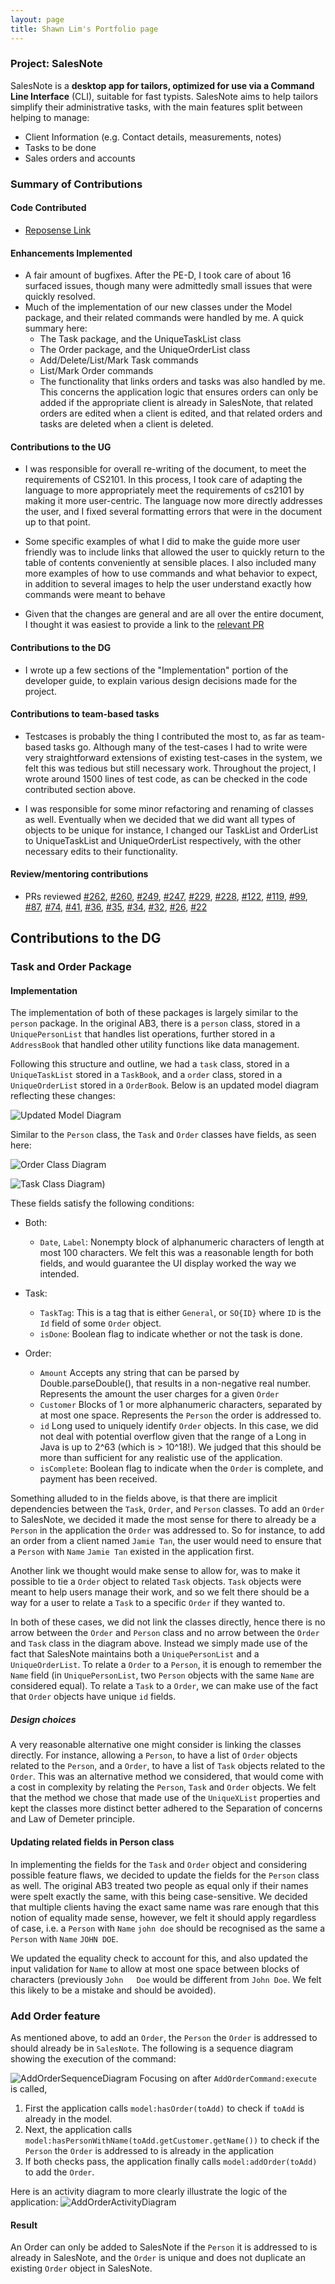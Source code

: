 ```yaml
---
layout: page
title: Shawn Lim's Portfolio page
---
```


### Project: SalesNote
SalesNote is a **desktop app for tailors, optimized for use via a Command Line Interface** (CLI), suitable for fast
typists. SalesNote aims to help tailors simplify their administrative tasks, with the main features split between helping to manage:

* Client Information (e.g. Contact details, measurements, notes)
* Tasks to be done
* Sales orders and accounts

### Summary of Contributions


#### Code Contributed
* [Reposense Link](https://nus-cs2103-ay2122s1.github.io/tp-dashboard/?search=AY2122S1-CS2103T-W08-3%2Ftp&sort=groupTitle&sortWithin=title&timeframe=commit&mergegroup=&groupSelect=groupByRepos&breakdown=true&checkedFileTypes=docs~functional-code~test-code~other&since=2021-09-17&tabOpen=true&tabType=authorship&tabAuthor=lwlshawn&tabRepo=AY2122S1-CS2103T-W08-3%2Ftp%5Bmaster%5D&authorshipIsMergeGroup=false&authorshipFileTypes=docs~functional-code~test-code&authorshipIsBinaryFileTypeChecked=false)

#### Enhancements Implemented
* A fair amount of bugfixes. After the PE-D, I took care of about 16 surfaced issues, though many were admittedly small issues that were quickly resolved.
* Much of the implementation of our new classes under the Model package, and their related commands were handled by me. A quick summary here:
    * The Task package, and the UniqueTaskList class
    * The Order package, and the UniqueOrderList class
    * Add/Delete/List/Mark Task commands
    * List/Mark Order commands
    * The functionality that links orders and tasks was also handled by me. This concerns the application logic that ensures
    orders can only be added if the appropriate client is already in SalesNote, that related orders are edited when a client
      is edited, and that related orders and tasks are deleted when a client is deleted.

<div style="page-break-after: always;"></div>

#### Contributions to the UG
* I was responsible for overall re-writing of the document, to meet the requirements of CS2101. In this process, I took care
of adapting the language to more appropriately meet the requirements of cs2101 by making it more user-centric. The language
now more directly addresses the user, and I fixed several formatting errors that were in the document up to that point.
  
* Some specific examples of what I did to make the guide more user friendly was to include links that allowed the 
user to quickly return to the table of contents conveniently at sensible places. I also included many more examples of
  how to use commands and what behavior to expect, in addition to several images to help the user understand exactly how
  commands were meant to behave
  
* Given that the changes are general and are all over the entire document, I thought it was easiest to provide a link
to the [relevant PR](https://github.com/AY2122S1-CS2103T-W08-3/tp/pull/287) 

#### Contributions to the DG
* I wrote up a few sections of the "Implementation" portion of the developer guide, to explain various design decisions
made for the project.

#### Contributions to team-based tasks
* Testcases is probably the thing I contributed the most to, as far as team-based tasks go. Although many of the test-cases
I had to write were very straightforward extensions of existing test-cases in the system, we felt this was tedious but still
  necessary work. Throughout the project, I wrote around 1500 lines of test code, as can be checked in the code contributed 
  section above.
  
* I was responsible for some minor refactoring and renaming of classes as well. Eventually when we decided that we did want
all types of objects to be unique for instance, I changed our TaskList and OrderList to UniqueTaskList and UniqueOrderList 
  respectively, with the other necessary edits to their functionality.

#### Review/mentoring contributions
* PRs reviewed 
  [\#262](https://github.com/AY2122S1-CS2103T-W08-3/tp/pull/262), 
  [\#260](https://github.com/AY2122S1-CS2103T-W08-3/tp/pull/260), 
  [\#249](https://github.com/AY2122S1-CS2103T-W08-3/tp/pull/249), 
  [\#247](https://github.com/AY2122S1-CS2103T-W08-3/tp/pull/247), 
  [\#229](https://github.com/AY2122S1-CS2103T-W08-3/tp/pull/229), 
  [\#228](https://github.com/AY2122S1-CS2103T-W08-3/tp/pull/228), 
  [\#122](https://github.com/AY2122S1-CS2103T-W08-3/tp/pull/122), 
  [\#119](https://github.com/AY2122S1-CS2103T-W08-3/tp/pull/119), 
  [\#99](https://github.com/AY2122S1-CS2103T-W08-3/tp/pull/99),
  [\#87](https://github.com/AY2122S1-CS2103T-W08-3/tp/pull/87), 
  [\#74](https://github.com/AY2122S1-CS2103T-W08-3/tp/pull/74), 
  [\#41](https://github.com/AY2122S1-CS2103T-W08-3/tp/pull/41), 
  [\#36](https://github.com/AY2122S1-CS2103T-W08-3/tp/pull/36), 
  [\#35](https://github.com/AY2122S1-CS2103T-W08-3/tp/pull/35), 
  [\#34](https://github.com/AY2122S1-CS2103T-W08-3/tp/pull/34), 
  [\#32](https://github.com/AY2122S1-CS2103T-W08-3/tp/pull/32), 
  [\#26](https://github.com/AY2122S1-CS2103T-W08-3/tp/pull/26), 
  [\#22](https://github.com/AY2122S1-CS2103T-W08-3/tp/pull/22)

<div style="page-break-after: always;"></div>

## Contributions to the DG

### Task and Order Package

#### Implementation
The implementation of both of these packages is largely similar to the `person` package. In the original AB3, there is a
`person` class, stored in a `UniquePersonList` that handles list operations, further stored in a `AddressBook` that handled
other utility functions like data management.

Following this structure and outline, we had a `task` class, stored in a `UniqueTaskList` stored in a `TaskBook`, and a
`order` class, stored in a `UniqueOrderList` stored in a `OrderBook`. Below is an updated model diagram reflecting these
changes:

![`Updated Model Diagram`](../images/ModelClassDiagram.png)

Similar to the `Person` class, the `Task` and `Order` classes have fields, as seen here:

![`Order Class Diagram`](../images/OrderClassDiagram.png)

![`Task Class Diagram`](../images/TaskClassDiagram.png))

These fields satisfy the following conditions:
* Both:
  * `Date`, `Label`: Nonempty block of alphanumeric characters of length at most 100 characters. We felt this was a reasonable
    length for both fields, and would guarantee the UI display worked the way we intended.
* Task:
  * `TaskTag`: This is a tag that is either `General`, or `SO{ID}` where `ID` is the `Id` field of some `Order` object.
  * `isDone`: Boolean flag to indicate whether or not the task is done.

* Order:
  * `Amount` Accepts any string that can be parsed by Double.parseDouble(), that results in a non-negative real number.
    Represents the amount the user charges for a given `Order`
  * `Customer` Blocks of 1 or more alphanumeric characters, separated by at most one space. Represents the `Person` the order
    is addressed to.
  * `id` Long used to uniquely identify `Order` objects. In this case, we did not deal with potential overflow given that
    the range of a Long in Java is up to 2^63 (which is > 10^18!). We judged that this should be more than sufficient for
    any realistic use of the application.
  * `isComplete`: Boolean flag to indicate when the `Order` is complete, and payment has been received.

Something alluded to in the fields above, is that there are implicit dependencies between the `Task`, `Order`, and `Person` classes.
To add an `Order` to SalesNote, we decided it made the most sense for there to already be a `Person` in the application
the `Order` was addressed to. So for instance, to add an order from a client named `Jamie Tan`, the user would need to ensure
that a `Person` with `Name` `Jamie Tan` existed in the application first.

Another link we thought would make sense to allow for, was to make it possible to tie a `Order` object to related `Task` objects.
`Task` objects were meant to help users manage their work, and so we felt there should be a way for a user to relate a `Task`
to a specific `Order` if they wanted to.

In both of these cases, we did not link the classes directly, hence there is no arrow between the `Order` and `Person` class
and no arrow between the `Order` and `Task` class in the diagram above. Instead we simply made use of the fact that SalesNote
maintains both a `UniquePersonList` and a `UniqueOrderList`. To relate a `Order` to a `Person`, it is enough to remember the
`Name` field (in `UniquePersonList`, two `Person` objects with the same `Name` are considered equal). To relate a `Task` to
a `Order`, we can make use of the fact that `Order` objects have unique `id` fields.

##### Design choices
A very reasonable alternative one might consider is linking the classes directly. For instance, allowing a `Person`, to
have a list of `Order` objects related to the `Person`, and a `Order`, to have a list of `Task` objects related to the `Order`.
This was an alternative method we considered, that would come with a cost in complexity by relating the `Person`,
`Task` and `Order` objects. We felt that the method we chose that made use of the `UniqueXList` properties and kept the
classes more distinct better adhered to the Separation of concerns and Law of Demeter principle.

#### Updating related fields in Person class
In implementing the fields for the `Task` and `Order` object and considering possible feature flaws, we decided to update
the fields for the `Person` class as well. The original AB3 treated two people as equal only if their names were spelt exactly
the same, with this being case-sensitive. We decided that multiple clients having the exact same name was rare
enough that this notion of equality made sense, however, we felt it should apply regardless of case, i.e. a `Person` with `Name` `john doe`
should be recognised as the same a `Person` with `Name` `JOHN DOE`.

We updated the equality check to account for this, and also updated the input validation for `Name` to allow at most one
space between blocks of characters (previously `John   Doe` would be different from `John Doe`. We felt this likely to be
a mistake and should be avoided).

### Add Order feature
As mentioned above, to add an `Order`, the `Person` the `Order` is addressed to should already be in `SalesNote`. The
following is a sequence diagram showing the execution of the command:

![AddOrderSequenceDiagram](../images/AddOrderSequenceDiagram.png)
Focusing on after `AddOrderCommand:execute` is called,

1. First the application calls `model:hasOrder(toAdd)` to check if `toAdd` is already in the model.
2. Next, the application calls `model:hasPersonWithName(toAdd.getCustomer.getName())` to check if the `Person` the `Order`
   is addressed to is already in the application
4. If both checks pass, the application finally calls `model:addOrder(toAdd)` to add the `Order`.

Here is an activity diagram to more clearly illustrate the logic of the application:
![AddOrderActivityDiagram](../images/AddOrderActivityDiagram.png)

#### Result
An Order can only be added to SalesNote if the `Person` it is addressed to is already in SalesNote, and the `Order`
is unique and does not duplicate an existing `Order` object in SalesNote.

